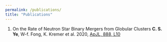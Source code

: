 ```yaml
---
permalink: /publications/
title: "Publications"
---
```


1. On the Rate of Neutron Star Binary Mergers from Globular Clusters
__C. S. Ye__, W-f. Fong, K. Kremer et al. 2020, [ApJL, 888, L10](https://ui.adsabs.harvard.edu/abs/2020ApJ...888L..10Y)


